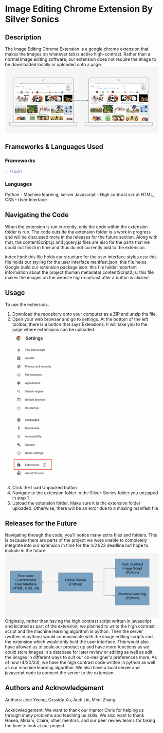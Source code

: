 # Image Editing Chrome Extension By Silver Sonics
## Description
The Image Editing Chrome Extension is a google chrome extension that makes the images on whatever tab is active high-contrast. Rather than a normal image editing software, our extension does not require the image to be downloaded locally or uploaded onto a page.  
![Visual of Our Product in Action](/images/visualDiagram.png)

## Frameworks & Languages Used
### Frameworks
```diff
- Flask?
```
### Languages 
Python - Machine learning, server
Javascript - High contrast script
HTML, CSS - User Interface
## Navigating the Code
When the extension is run currently, only the code within the extension folder is run. The code outside the extension folder is a work in progress and will be discussed more in the releases for the future section. Along with that, the contentScript.js and jquery.js files are also for the parts that we could not finish in time and thus do not currently add to the extension.

index.html: this file holds our structure for the user interface
styles.css: this file holds our styling for the user interface
manifest.json: this file helps Google build our extension
package.json: this file holds important information about the project (human metadata)
contentScript2.js: this file makes the images on the website high-contrast after a button is clicked
## Usage
To use the extension...
1. Download the repository onto your computer as a ZIP and unzip the file.
2. Open your web browser and go to settings. At the bottom of the left toolbar, there is a button that says Extensions. It will take you to the page where extensions can be uploaded. <br><img src="/images/extension_location.png" height=500></img></br>
3. Click the Load Unpacked button
4. Navigate to the extension folder in the Silver-Sonics folder you unzipped in step 1
5. Upload the extension folder. Make sure it is the extension folder uploaded. Otherwise, there will be an error due to a missing manifest file
## Releases for the Future
Navigating through the code, you'll notice many extra files and folders. This is because there are parts of the project we were unable to completely integrate into our extension in time for the 4/21/23 deadline but hope to include in the future. ![Flow Diagram of our Goal](/images/goal_flow.png)
Originally, rather than having the high contrast script written in javascript and located as part of the extension, we planned to write the high contrast script and the machine learning algorithm in python. Then the server (written in python) would communicate with the image editing scripts and the extension which would only hold the user interface. This would also have allowed us to scale our product up and have more functions as we could store images in a database for later review or editing as well as edit the images in different ways to suit our co-designer's preferences more. As of now (4/20/23), we have the high contrast code written in python as well as our machine learning algorithm. We also have a local server and javascript code to connect the server to the extension.
## Authors and Acknowledgement
Authors: Joie Yeung, Cassidy Xu, Audi Lin, Mimi Zhang
<br></br>
Acknowledgement: We want to thank our mentor Chris for helping us through many problems and teaching us skills. We also want to thank Hosea, Miriam, Claire, other mentors, and our peer review teams for taking the time to look at our project. 
